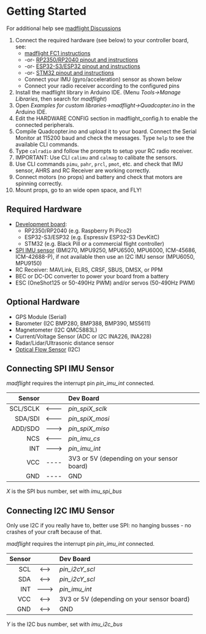 # Getting Started

For additional help see [madflight Discussions](https://github.com/qqqlab/madflight/discussions)

1. Connect the required hardware (see below) to your controller board, see: 
    - [madflight FC1 instructions](Board-FC1.md)
    - -or- [RP2350/RP2040 pinout and instructions](Board-RP2040.md)
    - -or- [ESP32-S3/ESP32 pinout and instructions](Board-ESP32.md)
    - -or- [STM32 pinout and instructions](Board-STM32.md)
    - Connect your IMU (gyro/acceleration) sensor as shown below
    - Connect your radio receiver according to the configured pins
2. Install the madflight library in Arduino IDE. (Menu *Tools->Manage Libraries*, then search for _madflight_)
3. Open *Examples for custom libraries->madflight->Quadcopter.ino* in the Arduino IDE.
4. Edit the HARDWARE CONFIG section in madflight_config.h to enable the connected peripherals.
5. Compile Quadcopter.ino and upload it to your board. Connect the Serial Monitor at 115200 baud and check the messages. Type `help` to see the available CLI commands.
6. Type `calradio` and follow the prompts to setup your RC radio receiver.
7. IMPORTANT: Use CLI `calimu` and `calmag` to calibate the sensors.
8. Use CLI commands `pimu`, `pahr`, `prcl`, `pmot`, etc. and check that IMU sensor, AHRS and RC Receiver are working correctly. 
9. Connect motors (no props) and battery and check that motors are spinning correctly.
10. Mount props, go to an wide open space, and FLY!

## Required Hardware

- [Development board](Controller-Boards.md): 
    - RP2350/RP2040 (e.g. Raspberry Pi Pico2)
    - ESP32-S3/ESP32 (e.g. Espressiv ESP32-S3 DevKitC)
    - STM32 (e.g. Black Pill or a commercial flight controller)
- [SPI IMU sensor](Sensor-Boards.md) (BMI270, MPU9250, MPU6500, MPU6000, ICM-45686, ICM-42688-P), if not available then use an I2C IMU sensor (MPU6050, MPU9150) 
- RC Receiver: MAVLink, ELRS, CRSF, SBUS, DMSX, or PPM
- BEC or DC-DC converter to power your board from a battery
- ESC (OneShot125 or 50-490Hz PWM) and/or servos (50-490Hz PWM)

## Optional Hardware

- GPS Module (Serial)
- Barometer (I2C BMP280, BMP388, BMP390, MS5611)
- Magnetometer (I2C QMC5883L)
- Current/Voltage Sensor (ADC or I2C INA226, INA228)
- Radar/Lidar/Ultrasonic distance sensor
- [Optical Flow Sensor](https://github.com/qqqlab/ESP32-Optical-Flow) (I2C)

## Connecting SPI IMU Sensor

_madflight_ requires the interrupt pin _pin_imu_int_ connected.

| Sensor   |  |  Dev Board |
|-:|:-:|:-|
SCL/SCLK |<---| _pin_spiX_sclk_
SDA/SDI  |<---| _pin_spiX_mosi_
ADD/SDO  |--->| _pin_spiX_miso_
NCS      |<---| _pin_imu_cs_
INT      |--->| _pin_imu_int_
VCC      |----| 3V3 or 5V (depending on your sensor board)
GND      |----| GND

_X_ is the SPI bus number, set with _imu_spi_bus_

## Connecting I2C IMU Sensor

Only use I2C if you really have to, better use SPI: no hanging busses - no crashes of your craft because of that.

_madflight_ requires the interrupt pin _pin_imu_int_ connected.

| Sensor   |  |  Dev Board |
|-:|:-:|:-|
SCL |<-->| _pin_i2cY_scl_
SDA |<-->| _pin_i2cY_scl_
INT |--->| _pin_imu_int_
VCC |<-->| 3V3 or 5V (depending on your sensor board)
GND |<-->| GND

_Y_ is the I2C bus number, set with _imu_i2c_bus_
